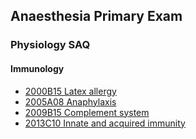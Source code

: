 ## Anaesthesia Primary Exam

### Physiology SAQ

#### Immunology

- [2000B15 Latex allergy](immunology/2000B15_latex_allergy.htm)
- [2005A08 Anaphylaxis](immunology/2005A08_anaphylaxis.htm)
- [2009B15 Complement system](immunology/2009B15_complement_system.htm)
- [2013C10 Innate and acquired immunity](immunology/2013C10_innate_and_acquired_immunity.htm)
